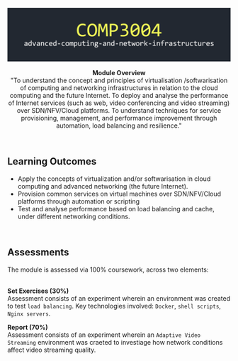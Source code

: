 ![title image](https://github.com/ORG4N/undergrad-study/blob/main/stage-03/advanced-computing-networking-infrastructures/docs/images/3004.png)

<p align="center"><strong>Module Overview</strong>
<br>
"To understand the concept and principles of virtualisation /softwarisation of computing and networking infrastructures in relation to the cloud computing and the future Internet. To deploy and analyse the performance of Internet services (such as web, video conferencing and video streaming) over SDN/NFV/Cloud platforms. To understand techniques for service provisioning, management, and performance improvement through automation, load balancing and resilience."
</p>
<br/>

<h2>Learning Outcomes</h2>

-  Apply the concepts of virtualization and/or softwarisation in cloud computing and advanced networking (the future Internet).
-  Provision common services on virtual machines over SDN/NFV/Cloud platforms through automation or scripting
-  Test and analyse performance based on load balancing and cache, under different networking conditions.

<br>

<h2>Assessments</h2>
The module is assessed via 100% coursework, across two elements:

<br>
<br>

<b> Set Exercises (30%) </b>
<br>
Assessment consists of an experiment wherein an environment was created to test `load balancing`. Key technologies involved: `Docker`, `shell scripts`, `Nginx servers`.

<b> Report (70%) </b>
<br>
Assessment consists of an experiment wherein an `Adaptive Video Streaming` environment was craeted to investiage how network conditions affect video streaming quality.
